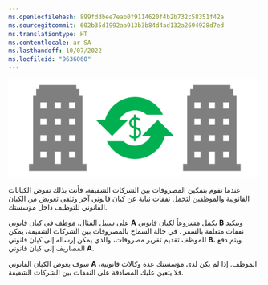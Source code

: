 ```yaml
---
ms.openlocfilehash: 899fddbee7eab0f9114620f4b2b732c58351f42a
ms.sourcegitcommit: 602b35d1992aa913b3b84d4ad132a2694928d7ed
ms.translationtype: HT
ms.contentlocale: ar-SA
ms.lasthandoff: 10/07/2022
ms.locfileid: "9636060"
---
```

 
![ صورة توضح انتقال الأموال بين الشركات.](../media/intercompany-expenses-c.png)

عندما تقوم بتمكين المصروفات بين الشركات الشقيقة، فأنت بذلك تفوض الكيانات القانونية والموظفين لتحمل نفقات نيابة عن كيان قانوني آخر وتلقي تعويض من الكيان القانوني للتوظيف داخل مؤسستك. 

على سبيل المثال، موظف في كيان قانوني **A** يكمل مشروعاً لكيان قانوني **B** ويتكبد نفقات متعلقة بالسفر . في حالة السماح بالمصروفات بين الشركات الشقيقة، يمكن للموظف تقديم تقرير مصروفات، والذي يمكن إرساله إلى كيان قانوني **B**، ويتم دفع المصاريف إلى كيان قانوني **A**. 

سوف يعوض الكيان القانوني **A** الموظف. إذا لم يكن لدى مؤسستك عدة وكالات قانونية، فلا يتعين عليك المصادقة على النفقات بين الشركات الشقيقة.
